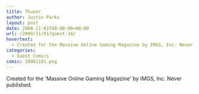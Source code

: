```yaml
---
title: Thunor
author: Justin Parks
layout: post
date: 2000-11-01T08:00:00+00:00
url: /2000/11/01/guest-34/
hovertext:
  - Created for the Massive Online Gaming Magazine by IMGS, Inc. Never published.
categories:
  - Guest Comics
comic: 20001101.png
---
```

Created for the 'Massive Online Gaming Magazine' by IMGS, Inc. Never published.